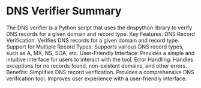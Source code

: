 # DNS Verifier Summary

The DNS verifier is a Python script that uses the dnspython library to verify DNS records for a given domain and record type.
Key Features:
DNS Record Verification: Verifies DNS records for a given domain and record type.
Support for Multiple Record Types: Supports various DNS record types, such as A, MX, NS, SOA, etc.
User-Friendly Interface: Provides a simple and intuitive interface for users to interact with the tool.
Error Handling: Handles exceptions for no records found, non-existent domains, and other errors.
Benefits:
Simplifies DNS record verification.
Provides a comprehensive DNS verification tool.
Improves user experience with a user-friendly interface.
